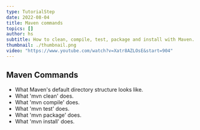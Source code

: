 ```yaml
---
type: TutorialStep
date: 2022-08-04
title: Maven commands
topics: []
author: hs
subtitle: How to clean, compile, test, package and install with Maven.
thumbnail: ./thumbnail.png
video: "https://www.youtube.com/watch?v=Xatr8AZLOsE&start=904"
---
```


## Maven Commands

- What Maven's default directory structure looks like.
- What 'mvn clean' does.
- What 'mvn compile' does.
- What 'mvn test' does.
- What 'mvn package' does.
- What 'mvn install' does.
